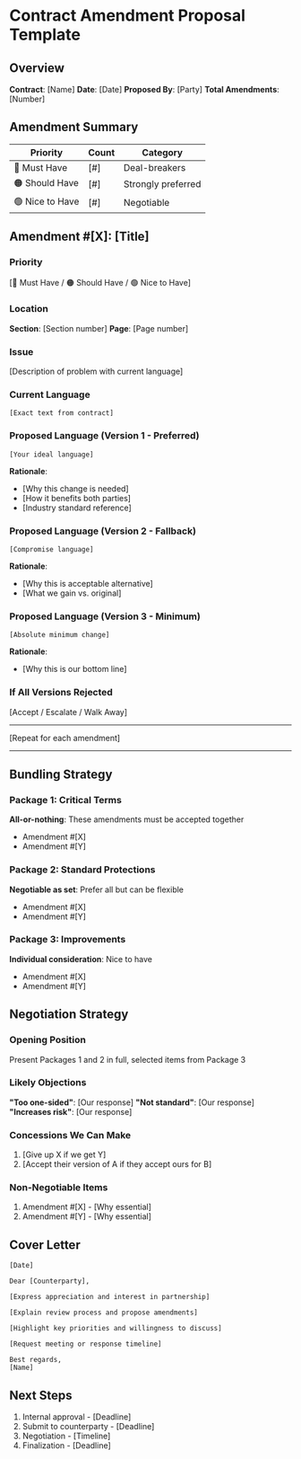 # Contract Amendment Proposal Template

## Overview

**Contract**: [Name]
**Date**: [Date]
**Proposed By**: [Party]
**Total Amendments**: [Number]

## Amendment Summary

| Priority | Count | Category |
|----------|-------|----------|
| 🔴 Must Have | [#] | Deal-breakers |
| 🟠 Should Have | [#] | Strongly preferred |
| 🟢 Nice to Have | [#] | Negotiable |

## Amendment #[X]: [Title]

### Priority
[🔴 Must Have / 🟠 Should Have / 🟢 Nice to Have]

### Location
**Section**: [Section number]
**Page**: [Page number]

### Issue
[Description of problem with current language]

### Current Language
```
[Exact text from contract]
```

### Proposed Language (Version 1 - Preferred)
```
[Your ideal language]
```

**Rationale**:
- [Why this change is needed]
- [How it benefits both parties]
- [Industry standard reference]

### Proposed Language (Version 2 - Fallback)
```
[Compromise language]
```

**Rationale**:
- [Why this is acceptable alternative]
- [What we gain vs. original]

### Proposed Language (Version 3 - Minimum)
```
[Absolute minimum change]
```

**Rationale**:
- [Why this is our bottom line]

### If All Versions Rejected
[Accept / Escalate / Walk Away]

---

[Repeat for each amendment]

---

## Bundling Strategy

### Package 1: Critical Terms
**All-or-nothing**: These amendments must be accepted together
- Amendment #[X]
- Amendment #[Y]

### Package 2: Standard Protections
**Negotiable as set**: Prefer all but can be flexible
- Amendment #[X]
- Amendment #[Y]

### Package 3: Improvements
**Individual consideration**: Nice to have
- Amendment #[X]
- Amendment #[Y]

## Negotiation Strategy

### Opening Position
Present Packages 1 and 2 in full, selected items from Package 3

### Likely Objections
**"Too one-sided"**: [Our response]
**"Not standard"**: [Our response]
**"Increases risk"**: [Our response]

### Concessions We Can Make
1. [Give up X if we get Y]
2. [Accept their version of A if they accept ours for B]

### Non-Negotiable Items
1. Amendment #[X] - [Why essential]
2. Amendment #[Y] - [Why essential]

## Cover Letter

```
[Date]

Dear [Counterparty],

[Express appreciation and interest in partnership]

[Explain review process and propose amendments]

[Highlight key priorities and willingness to discuss]

[Request meeting or response timeline]

Best regards,
[Name]
```

## Next Steps

1. Internal approval - [Deadline]
2. Submit to counterparty - [Deadline]
3. Negotiation - [Timeline]
4. Finalization - [Deadline]
